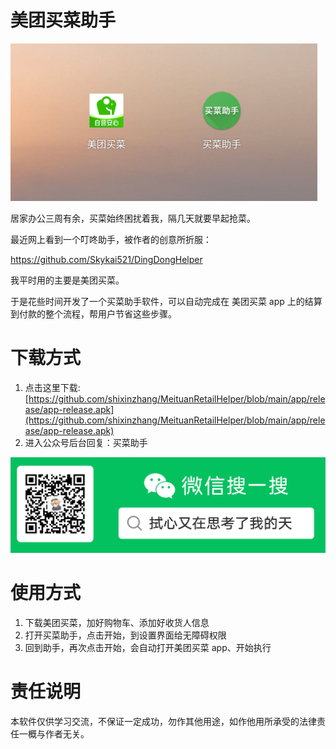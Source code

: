 # 美团买菜助手

![](app/release/intro.png)

居家办公三周有余，买菜始终困扰着我，隔几天就要早起抢菜。

最近网上看到一个叮咚助手，被作者的创意所折服：

https://github.com/Skykai521/DingDongHelper

我平时用的主要是美团买菜。

于是花些时间开发了一个买菜助手软件，可以自动完成在 美团买菜 app 上的结算到付款的整个流程，帮用户节省这些步骤。

# 下载方式

1. 点击这里下载: [https://github.com/shixinzhang/MeituanRetailHelper/blob/main/app/release/app-release.apk](https://github.com/shixinzhang/MeituanRetailHelper/blob/main/app/release/app-release.apk)
2. 进入公众号后台回复：买菜助手

![](app/release/qrcode.png)

# 使用方式

1. 下载美团买菜，加好购物车、添加好收货人信息
2. 打开买菜助手，点击开始，到设置界面给无障碍权限
3. 回到助手，再次点击开始，会自动打开美团买菜 app、开始执行

# 责任说明

本软件仅供学习交流，不保证一定成功，勿作其他用途，如作他用所承受的法律责任一概与作者无关。
